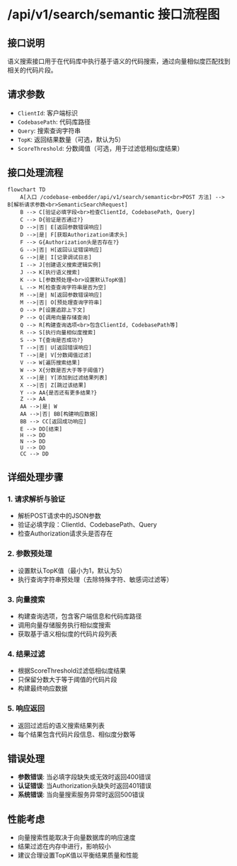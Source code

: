 # /api/v1/search/semantic 接口流程图

## 接口说明
语义搜索接口用于在代码库中执行基于语义的代码搜索，通过向量相似度匹配找到相关的代码片段。

## 请求参数
- `ClientId`: 客户端标识
- `CodebasePath`: 代码库路径
- `Query`: 搜索查询字符串
- `TopK`: 返回结果数量（可选，默认为5）
- `ScoreThreshold`: 分数阈值（可选，用于过滤低相似度结果）

## 接口处理流程

```mermaid
flowchart TD
    A[入口 /codebase-embedder/api/v1/search/semantic<br>POST 方法] --> B[解析请求参数<br>SemanticSearchRequest]
    B --> C[验证必填字段<br>检查ClientId, CodebasePath, Query]
    C --> D{验证是否通过?}
    D -->|否| E[返回参数错误响应]
    D -->|是| F[获取Authorization请求头]
    F --> G{Authorization头是否存在?}
    G -->|否| H[返回认证错误响应]
    G -->|是| I[记录调试日志]
    I --> J[创建语义搜索逻辑实例]
    J --> K[执行语义搜索]
    K --> L[参数预处理<br>设置默认TopK值]
    L --> M[检查查询字符串是否为空]
    M -->|是| N[返回参数错误响应]
    M -->|否| O[预处理查询字符串]
    O --> P[设置追踪上下文]
    P --> Q[调用向量存储查询]
    Q --> R[构建查询选项<br>包含ClientId, CodebasePath等]
    R --> S[执行向量相似度搜索]
    S --> T{查询是否成功?}
    T -->|否| U[返回错误响应]
    T -->|是| V[分数阈值过滤]
    V --> W[遍历搜索结果]
    W --> X{分数是否大于等于阈值?}
    X -->|是| Y[添加到过滤结果列表]
    X -->|否| Z[跳过该结果]
    Y --> AA{是否还有更多结果?}
    Z --> AA
    AA -->|是| W
    AA -->|否| BB[构建响应数据]
    BB --> CC[返回成功响应]
    E --> DD[结束]
    H --> DD
    N --> DD
    U --> DD
    CC --> DD
```

## 详细处理步骤

### 1. 请求解析与验证
- 解析POST请求中的JSON参数
- 验证必填字段：ClientId、CodebasePath、Query
- 检查Authorization请求头是否存在

### 2. 参数预处理
- 设置默认TopK值（最小为1，默认为5）
- 执行查询字符串预处理（去除特殊字符、敏感词过滤等）

### 3. 向量搜索
- 构建查询选项，包含客户端信息和代码库路径
- 调用向量存储服务执行相似度搜索
- 获取基于语义相似度的代码片段列表

### 4. 结果过滤
- 根据ScoreThreshold过滤低相似度结果
- 只保留分数大于等于阈值的代码片段
- 构建最终响应数据

### 5. 响应返回
- 返回过滤后的语义搜索结果列表
- 每个结果包含代码片段信息、相似度分数等

## 错误处理
- **参数错误**: 当必填字段缺失或无效时返回400错误
- **认证错误**: 当Authorization头缺失时返回401错误
- **系统错误**: 当向量搜索服务异常时返回500错误

## 性能考虑
- 向量搜索性能取决于向量数据库的响应速度
- 结果过滤在内存中进行，影响较小
- 建议合理设置TopK值以平衡结果质量和性能